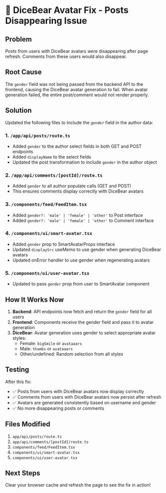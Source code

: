 # 🎨 DiceBear Avatar Fix - Posts Disappearing Issue

## Problem
Posts from users with DiceBear avatars were disappearing after page refresh. Comments from these users would also disappear.

## Root Cause
The `gender` field was not being passed from the backend API to the frontend, causing the DiceBear avatar generation to fail. When avatar generation failed, the entire post/comment would not render properly.

## Solution
Updated the following files to include the `gender` field in the author data:

### 1. `/app/api/posts/route.ts`
- Added `gender` to the author select fields in both GET and POST endpoints
- Added `displayName` to the select fields
- Updated the post transformation to include `gender` in the author object

### 2. `/app/api/comments/[postId]/route.ts`
- Added `gender` to all author populate calls (GET and POST)
- This ensures comments display correctly with DiceBear avatars

### 3. `/components/feed/FeedItem.tsx`
- Added `gender?: 'male' | 'female' | 'other'` to Post interface
- Added `gender?: 'male' | 'female' | 'other'` to Comment interface

### 4. `/components/ui/smart-avatar.tsx`
- Added `gender` prop to SmartAvatarProps interface
- Updated `displaySrc` useMemo to use gender when generating DiceBear avatars
- Updated onError handler to use gender when regenerating avatars

### 5. `/components/ui/user-avatar.tsx`
- Updated to pass `gender` prop from user to SmartAvatar component

## How It Works Now

1. **Backend**: API endpoints now fetch and return the `gender` field for all users
2. **Frontend**: Components receive the gender field and pass it to avatar generation
3. **DiceBear**: Avatar generation uses gender to select appropriate avatar styles:
   - Female: `bigSmile` or `avataaars`
   - Male: `thumbs` or `avataaars`
   - Other/undefined: Random selection from all styles

## Testing
After this fix:
- ✅ Posts from users with DiceBear avatars now display correctly
- ✅ Comments from users with DiceBear avatars now persist after refresh
- ✅ Avatars are generated consistently based on username and gender
- ✅ No more disappearing posts or comments

## Files Modified
1. `app/api/posts/route.ts`
2. `app/api/comments/[postId]/route.ts`
3. `components/feed/FeedItem.tsx`
4. `components/ui/smart-avatar.tsx`
5. `components/ui/user-avatar.tsx`

## Next Steps
Clear your browser cache and refresh the page to see the fix in action!
